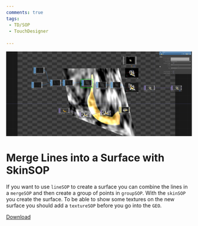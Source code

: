 ```yaml
---
comments: true
tags:
 - TD/SOP
 - TouchDesigner

---
```


![Merging lines into a surface](../img/MergeLinesIntoSurface.png)
# Merge Lines into a Surface with SkinSOP

If you want to use `lineSOP` to create a surface you can combine the lines in a `mergeSOP` and then create a group of points in `groupSOP`. With the `skinSOP` you create the surface. To be able to show 
some textures on the new surface you should add a `textureSOP` before you go into the `GEO`.

[Download](../files/MergeLinesToSurface.tox)    